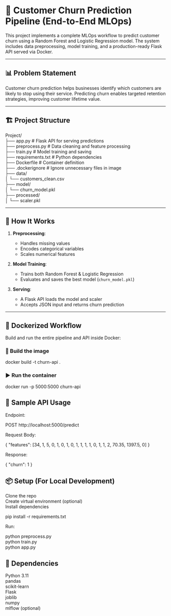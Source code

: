 # 🧠 Customer Churn Prediction Pipeline (End-to-End MLOps)

This project implements a complete MLOps workflow to predict customer churn using a Random Forest and Logistic Regression model.
The system includes data preprocessing, model training, and a production-ready Flask API served via Docker.

---

## 📊 Problem Statement

Customer churn prediction helps businesses identify which customers are likely to stop using their service.
Predicting churn enables targeted retention strategies, improving customer lifetime value.

---

## 🏗️ Project Structure

Project/  
├── app.py # Flask API for serving predictions  
├── preprocess.py # Data cleaning and feature processing  
├── train.py # Model training and saving  
├── requirements.txt # Python dependencies  
├── Dockerfile # Container definition  
├── .dockerignore # Ignore unnecessary files in image  
├── data/  
│ └── customers_clean.csv  
├── model/  
│ └── churn_model.pkl  
├── processed/  
│ └── scaler.pkl  
  

---

## 🚀 How It Works

1. **Preprocessing**:  
   - Handles missing values  
   - Encodes categorical variables  
   - Scales numerical features  
  
2. **Model Training**:  
   - Trains both Random Forest & Logistic Regression  
   - Evaluates and saves the best model (`churn_model.pkl`)  

3. **Serving**:  
   - A Flask API loads the model and scaler  
   - Accepts JSON input and returns churn prediction  

---

## 🐳 Dockerized Workflow

Build and run the entire pipeline and API inside Docker:

### 🔨 Build the image

docker build -t churn-api .

### ▶️ Run the container

docker run -p 5000:5000 churn-api

## 📮 Sample API Usage

Endpoint:

POST http://localhost:5000/predict

Request Body:

{
  "features": [34, 1, 5, 0, 1, 0, 1, 0, 1, 1, 1, 1, 0, 1, 1, 2, 70.35, 1397.5, 0]
}

Response:

{
  "churn": 1
}

## 📦 Setup (For Local Development)

Clone the repo  
Create virtual environment (optional)  
Install dependencies  

pip install -r requirements.txt  

Run:  

python preprocess.py  
python train.py  
python app.py  

## 🧪 Dependencies

Python 3.11  
pandas  
scikit-learn  
Flask  
joblib  
numpy  
mlflow (optional)  
